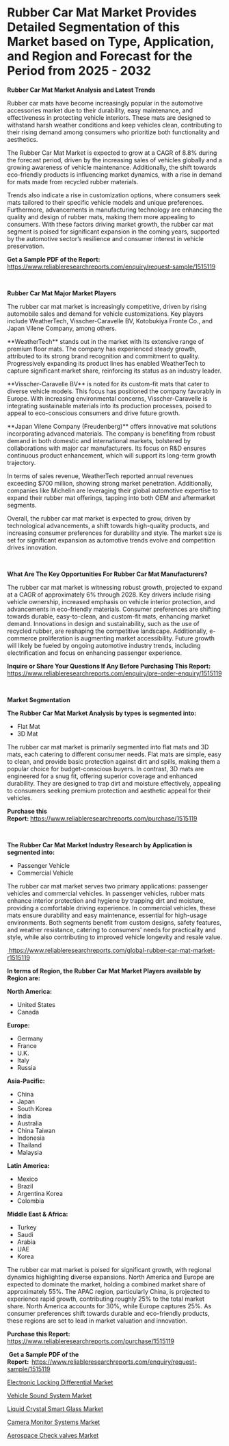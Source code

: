 <p><h1>Rubber Car Mat Market Provides Detailed Segmentation of this Market based on Type, Application, and Region and Forecast for the Period from 2025 - 2032</h1></p><p><strong>Rubber Car Mat Market Analysis and Latest Trends</strong></p>
<p><p>Rubber car mats have become increasingly popular in the automotive accessories market due to their durability, easy maintenance, and effectiveness in protecting vehicle interiors. These mats are designed to withstand harsh weather conditions and keep vehicles clean, contributing to their rising demand among consumers who prioritize both functionality and aesthetics.</p><p>The Rubber Car Mat Market is expected to grow at a CAGR of 8.8% during the forecast period, driven by the increasing sales of vehicles globally and a growing awareness of vehicle maintenance. Additionally, the shift towards eco-friendly products is influencing market dynamics, with a rise in demand for mats made from recycled rubber materials. </p><p>Trends also indicate a rise in customization options, where consumers seek mats tailored to their specific vehicle models and unique preferences. Furthermore, advancements in manufacturing technology are enhancing the quality and design of rubber mats, making them more appealing to consumers. With these factors driving market growth, the rubber car mat segment is poised for significant expansion in the coming years, supported by the automotive sector’s resilience and consumer interest in vehicle preservation.</p></p>
<p><strong>Get a Sample PDF of the Report:&nbsp;</strong> <a href="https://www.reliableresearchreports.com/enquiry/request-sample/1515119?utm_campaign=32&utm_medium=2&utm_source=Github&utm_content=ia&utm_term=30032025&utm_id=rubber-car-mat">https://www.reliableresearchreports.com/enquiry/request-sample/1515119</a></p>
<p>&nbsp;</p>
<p><strong>Rubber Car Mat Major Market Players</strong></p>
<p><p>The rubber car mat market is increasingly competitive, driven by rising automobile sales and demand for vehicle customizations. Key players include WeatherTech, Visscher-Caravelle BV, Kotobukiya Fronte Co., and Japan Vilene Company, among others.</p><p>**WeatherTech** stands out in the market with its extensive range of premium floor mats. The company has experienced steady growth, attributed to its strong brand recognition and commitment to quality. Progressively expanding its product lines has enabled WeatherTech to capture significant market share, reinforcing its status as an industry leader.</p><p>**Visscher-Caravelle BV** is noted for its custom-fit mats that cater to diverse vehicle models. This focus has positioned the company favorably in Europe. With increasing environmental concerns, Visscher-Caravelle is integrating sustainable materials into its production processes, poised to appeal to eco-conscious consumers and drive future growth.</p><p>**Japan Vilene Company (Freudenberg)** offers innovative mat solutions incorporating advanced materials. The company is benefiting from robust demand in both domestic and international markets, bolstered by collaborations with major car manufacturers. Its focus on R&D ensures continuous product enhancement, which will support its long-term growth trajectory.</p><p>In terms of sales revenue, WeatherTech reported annual revenues exceeding $700 million, showing strong market penetration. Additionally, companies like Michelin are leveraging their global automotive expertise to expand their rubber mat offerings, tapping into both OEM and aftermarket segments.</p><p>Overall, the rubber car mat market is expected to grow, driven by technological advancements, a shift towards high-quality products, and increasing consumer preferences for durability and style. The market size is set for significant expansion as automotive trends evolve and competition drives innovation.</p></p>
<p>&nbsp;</p>
<p><strong>What Are The Key Opportunities For Rubber Car Mat Manufacturers?</strong></p>
<p><p>The rubber car mat market is witnessing robust growth, projected to expand at a CAGR of approximately 6% through 2028. Key drivers include rising vehicle ownership, increased emphasis on vehicle interior protection, and advancements in eco-friendly materials. Consumer preferences are shifting towards durable, easy-to-clean, and custom-fit mats, enhancing market demand. Innovations in design and sustainability, such as the use of recycled rubber, are reshaping the competitive landscape. Additionally, e-commerce proliferation is augmenting market accessibility. Future growth will likely be fueled by ongoing automotive industry trends, including electrification and focus on enhancing passenger experience.</p></p>
<p><strong>Inquire or Share Your Questions If Any Before Purchasing This Report:</strong> <a href="https://www.reliableresearchreports.com/enquiry/pre-order-enquiry/1515119?utm_campaign=32&utm_medium=2&utm_source=Github&utm_content=ia&utm_term=30032025&utm_id=rubber-car-mat">https://www.reliableresearchreports.com/enquiry/pre-order-enquiry/1515119</a></p>
<p>&nbsp;</p>
<p><strong>Market Segmentation</strong></p>
<p><strong>The Rubber Car Mat Market Analysis by types is segmented into:</strong></p>
<p><ul><li>Flat Mat</li><li>3D Mat</li></ul></p>
<p><p>The rubber car mat market is primarily segmented into flat mats and 3D mats, each catering to different consumer needs. Flat mats are simple, easy to clean, and provide basic protection against dirt and spills, making them a popular choice for budget-conscious buyers. In contrast, 3D mats are engineered for a snug fit, offering superior coverage and enhanced durability. They are designed to trap dirt and moisture effectively, appealing to consumers seeking premium protection and aesthetic appeal for their vehicles.</p></p>
<p><strong>Purchase this Report:&nbsp;</strong><a href="https://www.reliableresearchreports.com/purchase/1515119?utm_campaign=32&utm_medium=2&utm_source=Github&utm_content=ia&utm_term=30032025&utm_id=rubber-car-mat">https://www.reliableresearchreports.com/purchase/1515119</a></p>
<p>&nbsp;</p>
<p><strong>The Rubber Car Mat Market Industry Research by Application is segmented into:</strong></p>
<p><ul><li>Passenger Vehicle</li><li>Commercial Vehicle</li></ul></p>
<p><p>The rubber car mat market serves two primary applications: passenger vehicles and commercial vehicles. In passenger vehicles, rubber mats enhance interior protection and hygiene by trapping dirt and moisture, providing a comfortable driving experience. In commercial vehicles, these mats ensure durability and easy maintenance, essential for high-usage environments. Both segments benefit from custom designs, safety features, and weather resistance, catering to consumers' needs for practicality and style, while also contributing to improved vehicle longevity and resale value.</p></p>
<p><a href="https://www.reliableresearchreports.com/global-rubber-car-mat-market-r1515119?utm_campaign=32&utm_medium=2&utm_source=Github&utm_content=ia&utm_term=30032025&utm_id=rubber-car-mat">&nbsp;https://www.reliableresearchreports.com/global-rubber-car-mat-market-r1515119</a></p>
<p><strong>In terms of Region, the Rubber Car Mat Market Players available by Region are:</strong></p>
<p>
    <p> <strong> North America: </strong>
        <ul>
            <li>United States</li>
            <li>Canada</li>
        </ul>
        </p> 
    <p> <strong> Europe: </strong>
        <ul>
            <li>Germany</li>
            <li>France</li>
            <li>U.K.</li>
            <li>Italy</li>
            <li>Russia</li>
        </ul>
        </p> 
    <p> <strong> Asia-Pacific: </strong>
        <ul>
            <li>China</li>
            <li>Japan</li>
            <li>South Korea</li>
            <li>India</li>
            <li>Australia</li>
            <li>China Taiwan</li>
            <li>Indonesia</li>
            <li>Thailand</li>
            <li>Malaysia</li>
        </ul>
        </p> 
    <p> <strong> Latin America: </strong>
        <ul>
            <li>Mexico</li>
            <li>Brazil</li>
            <li>Argentina Korea</li>
            <li>Colombia</li>
        </ul>
        </p> 
    <p> <strong> Middle East & Africa: </strong>
        <ul>
            <li>Turkey</li>
            <li>Saudi</li>
            <li>Arabia</li>
            <li>UAE</li>
            <li>Korea</li>
        </ul>
    </p>
    </p>
<p><p>The rubber car mat market is poised for significant growth, with regional dynamics highlighting diverse expansions. North America and Europe are expected to dominate the market, holding a combined market share of approximately 55%. The APAC region, particularly China, is projected to experience rapid growth, contributing roughly 25% to the total market share. North America accounts for 30%, while Europe captures 25%. As consumer preferences shift towards durable and eco-friendly products, these regions are set to lead in market valuation and innovation.</p></p>
<p><strong>Purchase this Report: </strong><a href="https://www.reliableresearchreports.com/purchase/1515119?utm_campaign=32&utm_medium=2&utm_source=Github&utm_content=ia&utm_term=30032025&utm_id=rubber-car-mat">https://www.reliableresearchreports.com/purchase/1515119</a></p>
<p>&nbsp;<strong>Get a Sample PDF of the Report:&nbsp;&nbsp;</strong><a href="https://www.reliableresearchreports.com/enquiry/request-sample/1515119?utm_campaign=32&utm_medium=2&utm_source=Github&utm_content=ia&utm_term=30032025&utm_id=rubber-car-mat">https://www.reliableresearchreports.com/enquiry/request-sample/1515119</a></p>
<p><strong></strong></p>
<p><p><a href="https://github.com/dafertsuria/Market-Research-Report-List-1/blob/main/electronic-locking-differential-market.md?utm_campaign=32&utm_medium=2&utm_source=Github&utm_content=ia&utm_term=30032025&utm_id=rubber-car-mat">Electronic Locking Differential Market</a></p><p><a href="https://github.com/shroffuhpa/Market-Research-Report-List-1/blob/main/vehicle-sound-system-market.md?utm_campaign=32&utm_medium=2&utm_source=Github&utm_content=ia&utm_term=30032025&utm_id=rubber-car-mat">Vehicle Sound System Market</a></p><p><a href="https://github.com/rocicbenton/Market-Research-Report-List-1/blob/main/liquid-crystal-smart-glass-market.md?utm_campaign=32&utm_medium=2&utm_source=Github&utm_content=ia&utm_term=30032025&utm_id=rubber-car-mat">Liquid Crystal Smart Glass Market</a></p><p><a href="https://github.com/billejuman43/Market-Research-Report-List-1/blob/main/camera-monitor-systems-market.md?utm_campaign=32&utm_medium=2&utm_source=Github&utm_content=ia&utm_term=30032025&utm_id=rubber-car-mat">Camera Monitor Systems Market</a></p><p><a href="https://github.com/reeseberro3j/Market-Research-Report-List-1/blob/main/aerospace-check-valves-market.md?utm_campaign=32&utm_medium=2&utm_source=Github&utm_content=ia&utm_term=30032025&utm_id=rubber-car-mat">Aerospace Check valves Market</a></p></p>